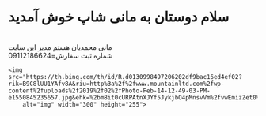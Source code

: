 <!DOCTYPE html>
<html>


<head>
    <title> Mani shop </title>
    <h1>سلام دوستان به مانی شاپ خوش آمدید</h1>
    <p>
        <br>مانی محمدیان هستم مدیر این سایت
        <br>شماره ثبت سفارش=09112186624<br>
    </p>
</head>

<body>


    <img src="https://th.bing.com/th/id/R.d0130998497206202df9bac16ed4ef02?rik=B9C8lUU1YAfv8A&riu=http%3a%2f%2fwww.mountainltd.com%2fwp-content%2fuploads%2f2019%2f02%2fPhoto-Feb-14-12-49-03-PM-e1550845235657.jpg&ehk=%2bm8it0cURPAtnXJYf5JykjbO4pMnsvVm%2fvwEmizZet0%3d&risl=&pid=ImgRaw&r=0"
        alt="img" width="300" height="255">


</body>

</html>
